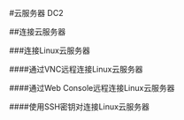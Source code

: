#云服务器 DC2

##连接云服务器

###连接Linux云服务器

####通过VNC远程连接Linux云服务器

####通过Web Console远程连接Linux云服务器

####使用SSH密钥对连接Linux云服务器
